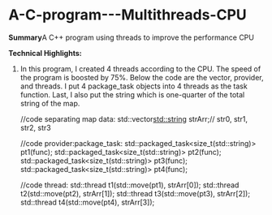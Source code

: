 # A-C-program---Multithreads-CPU
**Summary**A C++ program using threads to improve the performance CPU


**Technical Highlights:**

1. 	In this program, I created 4 threads according to the CPU. The speed of the program is boosted by 75%.
    Below the code are the vector, provider, and threads.
	  I put 4 package_task objects into 4 threads as the task function.
    Last, I also put the string which is one-quarter of the total string of the map.
	
	//code separating map data:
		std::vector<std::string> strArr;// str0, str1, str2, str3
	
	//code provider:package_task:
        std::packaged_task<size_t(std::string)> pt1(func);
        std::packaged_task<size_t(std::string)> pt2(func);
        std::packaged_task<size_t(std::string)> pt3(func);
        std::packaged_task<size_t(std::string)> pt4(func);
	
	//code thread:
		std::thread t1(std::move(pt1), strArr[0]);
		std::thread t2(std::move(pt2), strArr[1]);
		std::thread t3(std::move(pt3), strArr[2]);
		std::thread t4(std::move(pt4), strArr[3]);
